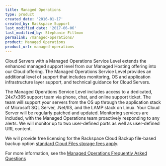 ```yaml
---
title: Managed Operations
type: product
created_date: '2016-01-17'
created_by: Rackspace Support
last_modified_date: '2017-06-06'
last_modified_by: Stephanie Fillmon
permalink: /managed-operations/
product: Managed Operations
product_url: managed-operations
---
```


Cloud Servers with a Managed Operations Service Level extends the enhanced managed support level from our Managed Hosting offering into our Cloud offering. The Managed Operations Service Level provides an additional level of support that includes monitoring, OS and application infrastructure layer support, and technical guidance for Cloud Servers.

The Managed Operations Service Level includes access to a dedicated, 24x7x365 support team via phone, chat, and online support ticket. The team will support your servers from the OS up through the application stack of Microsoft SQL Server, .Net/IIS, and the LAMP stack on Linux. Your Cloud Server will be regularly patched and updated. Monitoring services are included, with the Managed Operations team proactively responding to any alerts. We will monitor up to two user-defined ports as well as user-defined URL content.

We will provide free licensing for the Rackspace Cloud Backup file-based backup option [standard Cloud Files storage fees apply](https://www.rackspace.com/cloud/cloud_hosting_products/files/pricing/).

For more information, see the [Managed Operations Frequently Asked Questions](/support/how-to/managed-operations-faq/)
